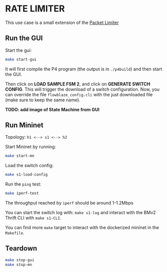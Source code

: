 # RATE LIMITER

This use case is a small extension of the [Packet Limiter](../packet_limiter/docs/README.md)
## Run the GUI
Start the gui:
```bash
make start-gui
```
It will first compile the P4 program (the output is in `./p4build`) and then start the GUI.

Then click on **LOAD SAMPLE FSM 2**, and click on **GENERATE SWITCH CONFIG**. This will trigger the download of a switch configuration.
Now, you can override the file `flowblaze_config.cli` with the just downloaded file (make sure to keep the same name).

**TODO: add image of State Machine from GUI**

## Run Mininet
Topology: `h1 <--> s1 <--> h2`

Start Mininet by running: 
```bash
make start-mn
```
Load the switch config:
```bash
make s1-load-config
```

Run the `ping` test:
```bash
make iperf-test
```
The throughput reached by `iperf` should be around 1-1.2Mbps

You can start the switch log with: `make s1-log` and interact with the BMv2 Thrift CLI with `make s1-CLI`.

You can find more `make` target to interact with the dockerized mininet in the `Makefile`.

## Teardown
```bash
make stop-gui
make stop-mn
```
